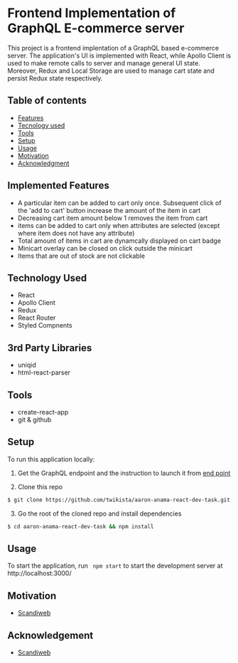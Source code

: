 # Frontend Implementation of GraphQL E-commerce server

This project is a frontend implentation of a GraphQL based e-commerce server. The application's UI is implemented with React, while Apollo Client is used to make remote calls to server and manage general UI state. Moreover, Redux and Local Storage are used to manage cart state and persist Redux state respectively.

## Table of contents

- [Features](#implemented-features)
- [Tecnology used](#technology-used)
- [Tools](#tools)
- [Setup](#setup)
- [Usage](#usage)
- [Motivation](#motivation)
- [Acknowledgment](#acknowledgement)

## Implemented Features

- A particular item can be added to cart only once. Subsequent click of the 'add to cart' button increase the amount of the item in cart
- Decreasing cart item amount below 1 removes the item from cart
- items can be added to cart only when attributes are selected (except where item does not have any attribute)
- Total amount of items in cart are dynamcally displayed on cart badge
- Minicart overlay can be closed on click outside the minicart
- Items that are out of stock are not clickable

## Technology Used

- React
- Apollo Client
- Redux
- React Router
- Styled Compnents

## 3rd Party Libraries

- uniqid
- html-react-parser

## Tools

- create-react-app
- git & github

## Setup

To run this application locally:

1. Get the GraphQL endpoint and the instruction to launch it from [end point](https://github.com/scandiweb/junior-react-endpoint)

2. Clone this repo

```bash
$ git clone https://github.com/twikista/aaron-anama-react-dev-task.git
```

3. Go the root of the cloned repo and install dependencies

```bash
$ cd aaron-anama-react-dev-task && npm install
```

## Usage

To start the application, run ` npm start` to start the development server at http://localhost:3000/

## Motivation

- [Scandiweb](https://careers.scandiweb.com)

## Acknowledgement

- [Scandiweb](https://careers.scandiweb.com)
